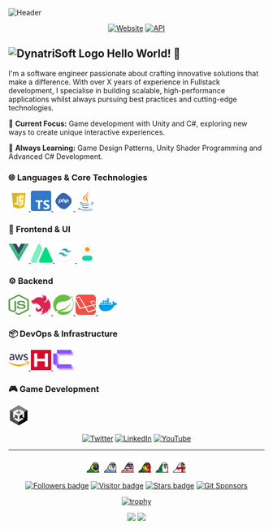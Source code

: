 ![Header](https://arweave.net/Br35-6-63hIrZpfGGJSU1Bjw6JdfHN8buIUzAVkqbo4)

<div align="center">
  <a href="https://anuness.dev/"><img src="https://img.shields.io/website?url=https%3A%2F%2Fanuness.dev%2F&style=flat-square" alt="Website"></a>
  <a href="https://api.anuness.dev/"><img src="https://img.shields.io/website?url=https%3A%2F%2Fapi.anuness.dev&up_message=d&style=flat-square&label=API&link=https%3A%2F%2Fapi.anuness.dev" alt="API"></a>
</div>

## <img src="https://arweave.net/F3FQ6iQJ_l6UI5yqmNUVG5i2i362Yrc40mDkTnAsQFc" alt="DynatriSoft Logo" width="24" height="20"> Hello World! 👋

I'm a software engineer passionate about crafting innovative solutions that make a difference. With over X years of experience in Fullstack development, I specialise in building scalable, high-performance applications whilst always pursuing best practices and cutting-edge technologies.

🎯 **Current Focus:** Game development with Unity and C#, exploring new ways to create unique interactive experiences.

🌱 **Always Learning:** Game Design Patterns, Unity Shader Programming and Advanced C# Development.

### 🌐 Languages & Core Technologies
<p>
    <a href="https://developer.mozilla.org/en-US/docs/Web/JavaScript" target="_blank" rel="noreferrer">
        <img src="https://github.com/ItsAnunesS/ItsAnunesS/blob/27c39ece279d989cf3271b493e9a55989e5fcf9f/src/img/logos/javascript.webp" alt="JavaScript" width="40" height="40"/>
    </a>
    <a href="https://www.typescriptlang.org/" target="_blank" rel="noreferrer">
        <img src="https://github.com/ItsAnunesS/ItsAnunesS/blob/27c39ece279d989cf3271b493e9a55989e5fcf9f/src/img/logos/typescript.png" alt="TypeScript" width="40" height="40"/>
    </a>
    <a href="https://www.php.net" target="_blank" rel="noreferrer">
        <img src="https://github.com/ItsAnunesS/ItsAnunesS/blob/e3dac2ea654b8cd492b8750988d28e299afabf86/src/img/logos/php.png" alt="PHP" width="40" height="40"/>
    </a>
    <a href="https://www.java.com/" target="_blank" rel="noreferrer">
      <img src="https://raw.githubusercontent.com/ItsAnunesS/ItsAnunesS/refs/heads/main/src/img/logos/java.svg" alt="Java" width="40" height="40"/>
    </a>
</p>

### 🎨 Frontend & UI
<p>
    <a href="https://vuejs.org/" target="_blank" rel="noreferrer">
        <img src="https://github.com/ItsAnunesS/ItsAnunesS/blob/e3dac2ea654b8cd492b8750988d28e299afabf86/src/img/logos/Vue.png" alt="VueJS" width="40" height="40"/>
    </a>
    <a href="https://nuxtjs.org/" target="_blank" rel="noreferrer">
        <img src="https://github.com/ItsAnunesS/ItsAnunesS/blob/27c39ece279d989cf3271b493e9a55989e5fcf9f/src/img/logos/nuxt.png" alt="NuxtJS" width="43" height="37"/>
    </a>
    <a href="https://tailwindcss.com/" target="_blank" rel="noreferrer">
        <img src="https://github.com/ItsAnunesS/ItsAnunesS/blob/e3dac2ea654b8cd492b8750988d28e299afabf86/src/img/logos/tailwind.png" alt="Tailwind" width="40" height="40"/>
    </a>
    <a href="https://daisyui.com/" target="_blank" rel="noreferrer">
        <img src="https://github.com/ItsAnunesS/ItsAnunesS/blob/e3dac2ea654b8cd492b8750988d28e299afabf86/src/img/logos/daisyui.png" alt="DaisyUI" width="40" height="40"/>
    </a>
</p>

### ⚙️ Backend 
<p>
    <a href="https://nodejs.org/en/" target="_blank" rel="noreferrer">
        <img src="https://github.com/ItsAnunesS/ItsAnunesS/blob/27c39ece279d989cf3271b493e9a55989e5fcf9f/src/img/logos/node.png" alt="NodeJS" width="40" height="40"/>
    </a>
    <a href="https://nestjs.com/" target="_blank" rel="noreferrer">
        <img src="https://github.com/ItsAnunesS/ItsAnunesS/blob/main/src/img/logos/nest.png" alt="NestJS" width="40" height="40"/>
    </a>
    <a href="https://spring.io/projects/spring-boot" target="_blank" rel="noreferrer">
        <img src="https://github.com/ItsAnunesS/ItsAnunesS/blob/main/src/img/logos/spring.svg" alt="Spring Boot" width="40" height="40"/>
    </a>
    <a href="https://laravel.com/" target="_blank" rel="noreferrer">
        <img src="https://github.com/ItsAnunesS/ItsAnunesS/blob/e3dac2ea654b8cd492b8750988d28e299afabf86/src/img/logos/laravel.png" alt="Laravel" width="40" height="40"/>
    </a>
    <a href="https://www.docker.com/" target="_blank" rel="noreferrer">
        <img src="https://github.com/ItsAnunesS/ItsAnunesS/blob/e3dac2ea654b8cd492b8750988d28e299afabf86/src/img/logos/docker.webp" alt="Docker" width="40" height="40"/>
    </a>
</p>

### 📦 DevOps & Infrastructure
<p>
  <a href="https://aws.amazon.com/" target="_blank" rel="noreferrer">
    <img src="https://github.com/ItsAnunesS/ItsAnunesS/blob/adba8f34e787f594f3c6e973473f5e96a164e507/src/img/logos/aws.svg" alt="AWS" width="40" height="40"/>
  </a>
  <a href="https://www.hetzner.com/" target="_blank" rel="noreferrer">
    <img src="https://github.com/ItsAnunesS/ItsAnunesS/blob/adba8f34e787f594f3c6e973473f5e96a164e507/src/img/logos/hetzner.png" alt="Hetzner" width="40" height="40"/>
  </a>
  <a href="https://coolify.io/" target="_blank" rel="noreferrer">
    <img src="https://github.com/ItsAnunesS/ItsAnunesS/blob/adba8f34e787f594f3c6e973473f5e96a164e507/src/img/logos/coolify.png" alt="Coolify" width="40" height="40"/>
  </a>
</p>

### 🎮 Game Development 
<p>
  <a href="https://unity.com/" target="_blank" rel="noreferrer">
    <img src="https://github.com/ItsAnunesS/ItsAnunesS/blob/e3dac2ea654b8cd492b8750988d28e299afabf86/src/img/logos/unity.png" alt="Unity" width="40" height="40" />
  </a>
</p>

<div align="center">

[![Twitter](https://img.shields.io/badge/ItsAnunesS-%23000000.svg?&style=for-the-badge&logo=x&logoColor=white)](https://twitter.com/ItsAnunesS)
[![LinkedIn](https://img.shields.io/badge/ItsAnunesS-%230077B5.svg?&style=for-the-badge&logo=linkedin&logoColor=white)](https://www.linkedin.com/in/ItsAnunesS)
[![YouTube](https://img.shields.io/badge/ItsAnunesS-%23CA2527.svg?&style=for-the-badge&logo=YouTube&logoColor=white)](https://youtube.com/@ItsAnunesS)

</div>

---

<div align="center">
  <img src="https://raw.githubusercontent.com/ItsAnunesS/ItsAnunesS/master/src/img/parrots/flags/brazilparrot.gif" width="30" height="30"/>
  <img src="https://raw.githubusercontent.com/ItsAnunesS/ItsAnunesS/master/src/img/parrots/flags/argentinaparrot.gif" width="30" height="30"/>
  <img src="https://raw.githubusercontent.com/ItsAnunesS/ItsAnunesS/master/src/img/parrots/flags/unitedstatesofamericaparrot.gif" width="30" height="30"/>
  <img src="https://raw.githubusercontent.com/ItsAnunesS/ItsAnunesS/master/src/img/parrots/flags/portugalparrot.gif" width="30" height="30"/>
  <img src="https://raw.githubusercontent.com/ItsAnunesS/ItsAnunesS/master/src/img/parrots/flags/italyparrot.gif" width="30" height="30"/>
  <img src="https://raw.githubusercontent.com/ItsAnunesS/ItsAnunesS/master/src/img/parrots/flags/england.gif" width="30" height="30"/>
</div>

<div align="center">

[![Followers badge](https://img.shields.io/github/followers/itsanuness?color=red)](https://github.com/ItsAnunesS/)
[![Visitor badge](https://komarev.com/ghpvc/?username=itsanuness&color=d6614a&style=flat&label=visitors)](https://github.com/ItsAnunesS/)
[![Stars badge](https://img.shields.io/github/stars/itsanuness?color=red)](https://github.com/ItsAnunesS/)
[![Git Sponsors](https://img.shields.io/badge/Sponsors--_.svg?style=social&logo=github&logoColor=24292e)](https://github.com/sponsors/ItsAnunesS/)

</div>

<div align="center">
  
  [![trophy](https://github-profile-trophy.vercel.app/?username=ItsAnunesS&theme=aura&no-frame=true)](https://github.com/ryo-ma/github-profile-trophy)
  
</div>

<div align="center">
  <img height="180em" src="https://github-readme-stats.vercel.app/api?username=ItsAnunesS&show_icons=true&theme=dark&include_all_commits=true&count_private=true"/>
  <img height="180em" src="https://github-readme-stats.vercel.app/api/top-langs/?username=ItsAnunesS&layout=compact&langs_count=7&theme=dark"/>
</div>
